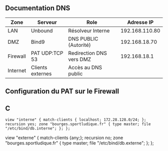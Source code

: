 ## Documentation DNS

| Zone | Serveur | Role | Adresse IP |
|-----------|-----------|-----------|-----------|
|LAN        |Unbound|Résolveur Interne|192.168.110.80|
|DMZ        |Bind9      |DNS PUBLIC (Autorité)|192.168.18.70|
|Firewall   |PAT UDP:TCP 53|Redirection DNS vers DMZ|192.168.18.1|
|Internet   |Clients externes|Accès au DNS public|           

## Configuration du PAT sur le Firewall 





## C

`view "interne" {
     match-clients { localhost; 172.28.128.0/24; };
     recursion yes;
     zone "bourges.sportludique.fr" {
     type master;
     file "/etc/bind/db.interne";
     };
};`

view "externe" {
     match-clients {any;};
     recursion no;
     zone "bourges.sportludique.fr" {
     type master;
     file "/etc/bind/db.externe";
     };
};

     






